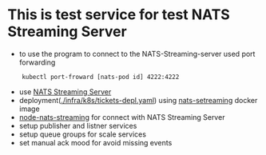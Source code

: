 # This is test service for test NATS Streaming Server

- to use the program to connect to the NATS-Streaming-server used port forwarding
```
    kubectl port-froward [nats-pod id] 4222:4222
```

- use [NATS Streaming Server](https://docs.nats.io/)
- deployment([./infra/k8s/tickets-depl.yaml](https://github.com/kavishkamk/ticket-hub/blob/main/infra/k8s/nats-depl.yaml)) using [nats-setreaming](https://hub.docker.com/_/nats-streaming) docker image
- [node-nats-streaming](https://www.npmjs.com/package/node-nats-streaming) for connect with NATS Streaming Server
- setup publisher and listner services
- setup queue groups for scale services
- set manual ack mood for avoid missing events
